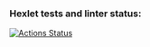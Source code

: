 ### Hexlet tests and linter status:
[![Actions Status](https://github.com/Roisler/layout-designer-project-58/actions/workflows/hexlet-check.yml/badge.svg)](https://github.com/Roisler/layout-designer-project-58/actions)